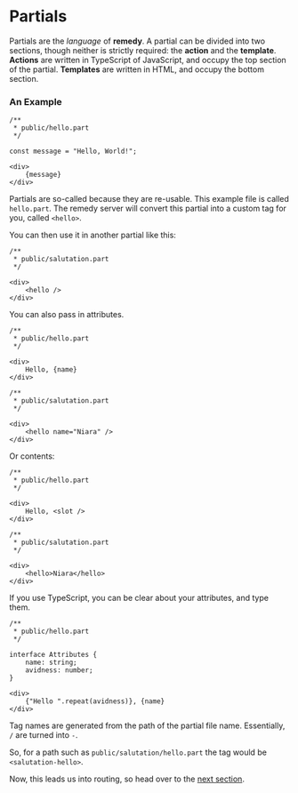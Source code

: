 # Partials

Partials are the *language* of **remedy**.  A partial can be divided into two sections, though neither is strictly required: the **action** and the **template**.  **Actions** are written in TypeScript of JavaScript, and occupy the top section of the partial.  **Templates** are written in HTML, and occupy the bottom section.

### An Example

```
/**
 * public/hello.part
 */

const message = "Hello, World!";

<div>
    {message}
</div>
```

Partials are so-called because they are re-usable.  This example file is called `hello.part`.  The remedy server will convert this partial into a custom tag for you, called `<hello>`.

You can then use it in another partial like this:

```
/**
 * public/salutation.part
 */

<div>
    <hello />
</div>
```

You can also pass in attributes.

```
/**
 * public/hello.part
 */

<div>
    Hello, {name}
</div>
```

```
/**
 * public/salutation.part
 */

<div>
    <hello name="Niara" />
</div>
```

Or contents:

```
/**
 * public/hello.part
 */

<div>
    Hello, <slot />
</div>
```

```
/**
 * public/salutation.part
 */

<div>
    <hello>Niara</hello>
</div>
```

If you use TypeScript, you can be clear about your attributes, and type them.

```
/**
 * public/hello.part
 */

interface Attributes {
    name: string;
    avidness: number;
}

<div>
    {"Hello ".repeat(avidness)}, {name}
</div>
```

Tag names are generated from the path of the partial file name.  Essentially, `/` are turned into `-`.

So, for a path such as `public/salutation/hello.part` the tag would be `<salutation-hello>`.

Now, this leads us into routing, so head over to the [next section](/routing).

